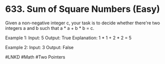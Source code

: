 # 633. Sum of Square Numbers (Easy)

Given a non-negative integer c, your task is to decide whether there're two integers a and b such that a * a + b * b = c.

Example 1:
Input: 5
Output: True
Explanation: 1 * 1 + 2 * 2 = 5

Example 2:
Input: 3
Output: False

#LNKD
#Math #Two Pointers
